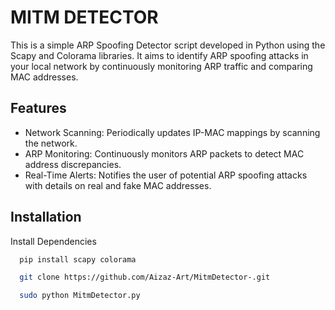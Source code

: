 
# MITM DETECTOR

This is a simple ARP Spoofing Detector script developed in Python using the Scapy and Colorama libraries. It aims to identify ARP spoofing attacks in your local network by continuously monitoring ARP traffic and comparing MAC addresses.



## Features

- Network Scanning: Periodically updates IP-MAC mappings by scanning the network.
- ARP Monitoring: Continuously monitors ARP packets to detect MAC address discrepancies.
- Real-Time Alerts: Notifies the user of potential ARP spoofing attacks with details on real and fake MAC addresses.


## Installation

Install Dependencies

```bash
  pip install scapy colorama
```
```bash
  git clone https://github.com/Aizaz-Art/MitmDetector-.git
```
```bash
  sudo python MitmDetector.py
```


